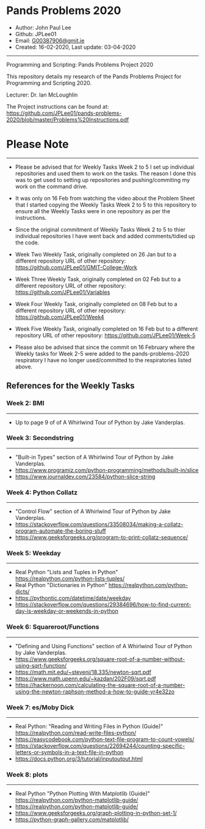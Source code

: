 # Pands Problems 2020

* Author: John Paul Lee
* Github: JPLee01
* Email: G00387906@gmit.ie
* Created: 16-02-2020, Last update: 03-04-2020
------------------------------------------------------------------------------------------------
Programming and Scripting: Pands Problems Project 2020

This repository details my research  of the Pands Problems Project for Programming and Scripting 2020.

Lecturer: Dr. Ian McLoughlin

The Project instructions can be found at: https://github.com/JPLee01/pands-problems-2020/blob/master/Problems%20Instructions.pdf

# Please Note
------------------------------------------------------------------------------------------------
* Please be advised that for Weekly Tasks Week 2 to 5 I set up individual repositories and used them to work on the tasks. The reason I done this was to get used to setting up repositories and pushing/commiting my work on the command drive. 

* It was only on 16 Feb from watching the video about the Problem Sheet that I started copying the Weekly Tasks Week 2 to 5 to this repository to ensure all the Weekly Tasks were in one repository as per the instructions.

* Since the original commitment of Weekly Tasks Week 2 to 5 to thier individual repositories I have went back and added comments/tidied up the code.

* Week Two Weekly Task, originally completed on 26 Jan but to a different repository
URL of other repository: https://github.com/JPLee01/GMIT-College-Work

* Week Three Weekly Task, originally completed on 02 Feb but to a different repository
URL of other repository: https://github.com/JPLee01/Variables

* Week Four Weekly Task, originally completed on 08 Feb but to a different repository
URL of other repository: https://github.com/JPLee01/Week4

* Week Five Weekly Task, originally completed on 16 Feb but to a different repository
URL of other repository: https://github.com/JPLee01/Week-5

* Please also be advised that since the commit on 16 February where the Weekly tasks for Week 2-5 were added to the pands-problems-2020 respiratory I have no longer used/committed to the respiratories listed above.

## References for the Weekly Tasks


### Week 2: BMI
------------------------------------------------------------------------------------------------
* Up to page 9 of of A Whirlwind Tour of Python by Jake Vanderplas.


### Week 3: Secondstring
------------------------------------------------------------------------------------------------
* "Built-in Types" section of A Whirlwind Tour of Python by Jake Vanderplas.
* https://www.programiz.com/python-programming/methods/built-in/slice
* https://www.journaldev.com/23584/python-slice-string


### Week 4: Python Collatz
------------------------------------------------------------------------------------------------
* "Control Flow" section of A Whirlwind Tour of Python by Jake Vanderplas.
* https://stackoverflow.com/questions/33508034/making-a-collatz-program-automate-the-boring-stuff
* https://www.geeksforgeeks.org/program-to-print-collatz-sequence/


### Week 5: Weekday
------------------------------------------------------------------------------------------------
* Real Python "Lists and Tuples in Python" https://realpython.com/python-lists-tuples/
* Real Python "Dictionaries in Python" https://realpython.com/python-dicts/
* https://pythontic.com/datetime/date/weekday
* https://stackoverflow.com/questions/29384696/how-to-find-current-day-is-weekday-or-weekends-in-python


### Week 6: Squareroot/Functions
------------------------------------------------------------------------------------------------
* "Defining and Using Functions" section of A Whirlwind Tour of Python by Jake Vanderplas.
* https://www.geeksforgeeks.org/square-root-of-a-number-without-using-sqrt-function/
* https://math.mit.edu/~stevenj/18.335/newton-sqrt.pdf
* https://www.math.upenn.edu/~kazdan/202F09/sqrt.pdf
* https://hackernoon.com/calculating-the-square-root-of-a-number-using-the-newton-raphson-method-a-how-to-guide-yr4e32zo


### Week 7: es/Moby Dick
------------------------------------------------------------------------------------------------
* Real Python: "Reading and Writing Files in Python (Guide)" https://realpython.com/read-write-files-python/
* https://easycodebook.com/python-text-file-program-to-count-vowels/
* https://stackoverflow.com/questions/22694244/counting-specific-letters-or-symbols-in-a-text-file-in-python
* https://docs.python.org/3/tutorial/inputoutput.html


### Week 8: plots
------------------------------------------------------------------------------------------------
* Real Python "Python Plotting With Matplotlib (Guide)" https://realpython.com/python-matplotlib-guide/
* https://realpython.com/python-matplotlib-guide/
* https://www.geeksforgeeks.org/graph-plotting-in-python-set-1/
* https://python-graph-gallery.com/matplotlib/


 